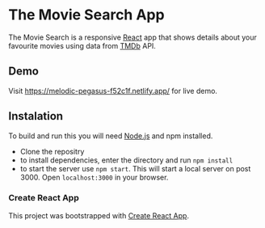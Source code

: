 # The Movie Search App
The Movie Search is a responsive [React](https://reactjs.org/) app that shows details about your favourite movies using data from [TMDb](https://www.themoviedb.org) API.

## Demo
Visit https://melodic-pegasus-f52c1f.netlify.app/ for live demo.


## Instalation
To build and run this you will need [Node.js](https://nodejs.org/en/) and npm installed.

* Clone the repositry
* to install dependencies, enter the directory and run ```npm install```
* to start the server use ```npm start```. This will start a local server on post 3000. Open ```localhost:3000``` in your browser.

### Create React App
This project was bootstrapped with [Create React App](https://github.com/facebook/create-react-app).
